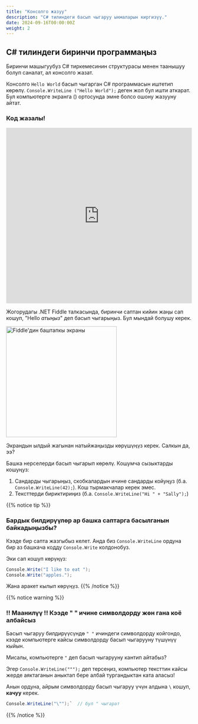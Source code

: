 ```yaml
---
title: "Консолго жазуу"
description: "C# тилиндеги басып чыгаруу ыкмаларын киргизүү."
date: 2024-09-16T00:00:00Z
weight: 2
---
```


## C# тилиндеги биринчи программаңыз

Биринчи машыгуубуз C# тиркемесинин структурасы менен таанышуу болуп саналат, ал консолго жазат.

Консолго `Hello World` басып чыгарган C# программасын иштетип көрөлү. `Console.WriteLine ("Hello World");` деген жол бул ишти аткарат. Бул компьютерге экранга () ортосунда эмне болсо ошону жазууну айтат.

### Код жазалы!

<iframe width="100%" height="475" src="https://dotnetfiddle.net/Widget/0g4Vu7" frameborder="0"></iframe>

Жогорудагы .NET Fiddle талкасында, биринчи саптан кийин жаңы сап кошуп, "Hello *атыңыз*" деп басып чыгарыңыз. Бул мындай болушу керек.

<img src="../images/Step1.png" height="300" alt="Fiddle'дин баштапкы экраны" />

Экрандын ылдый жагынан натыйжаңызды көрүшүңүз керек. Салкын да, ээ?  

Башка нерселерди басып чыгарып көрөлү. Кошумча сызыктарды кошуңуз:
1. Сандарды чыгарыңыз, скобкалардын ичине сандарды койуңуз (б.а. `Console.WriteLine(42);`). Кош тырмакчалар керек эмес.
2. Тексттерди бириктириңиз (б.а. `Console.WriteLine("Hi " + "Sally");`)

{{% notice tip %}}
### Бардык билдирүүлөр ар башка саптарга басылганын байкадыңызбы?

Кээде бир сапта жазгыбыз келет. Анда биз `Console.WriteLine` ордуна бир аз башкача кодду `Console.Write` колдонобуз.

Эки сап кошуп көрүңүз:
```csharp
Console.Write("I like to eat ");
Console.Write("apples.");
```

Жана аракет кылып көрүңүз.
{{% /notice %}}

{{% notice warning %}}
### !! Маанилүү !! Кээде " " ичине символдорду жөн гана коё албайсыз

Басып чыгаруу билдирүүсүндө `" "` ичиндеги символдорду койгондо, кээде компьютерге кайсы символдорду басып чыгарууну түшүнүү кыйын.

Мисалы, компьютерге `"` деп басып чыгарууну кантип айтабыз?

Эгер `Console.WriteLine(""");` деп терсеңиз, компьютер тексттин кайсы жерде аяктаганын аныктап бере албай тургандыктан ката аласыз!

Анын ордуна, айрым символдорду басып чыгаруу үчүн алдына `\` кошуп, <b>качуу</b> керек.

```csharp
Console.WriteLine("\"");`  // бул " чыгарат
```
{{% /notice %}}
